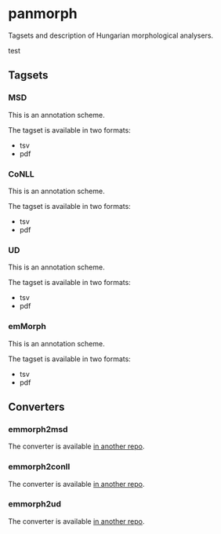 # panmorph
Tagsets and description of Hungarian morphological analysers. 

test

## Tagsets

### MSD

This is an annotation scheme. 

The tagset is available in two formats:

* tsv
* pdf

### CoNLL

This is an annotation scheme. 

The tagset is available in two formats:

* tsv
* pdf

### UD

This is an annotation scheme. 

The tagset is available in two formats:

* tsv
* pdf

### emMorph

This is an annotation scheme. 

The tagset is available in two formats:

* tsv
* pdf


## Converters

### emmorph2msd

The converter is available [in another repo](https://github.com/vadno/emmorph2msd). 

### emmorph2conll

The converter is available [in another repo](https://github.com/vadno/emmorph2conll). 

### emmorph2ud

The converter is available [in another repo](https://github.com/vadno/emmorph2ud). 

